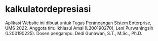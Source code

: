 # kalkulatordepresiasi
Aplikasi Website ini dibuat untuk Tugas Perancangan Sistem Enterprise, UMS 2022.
Anggota tim: Ikhlasul Amal (L200190270), Leni Purwaningsih (L200190225).
Dosen pengampu: Dedi Gunawan, S.T., M.Sc., Ph.D.
